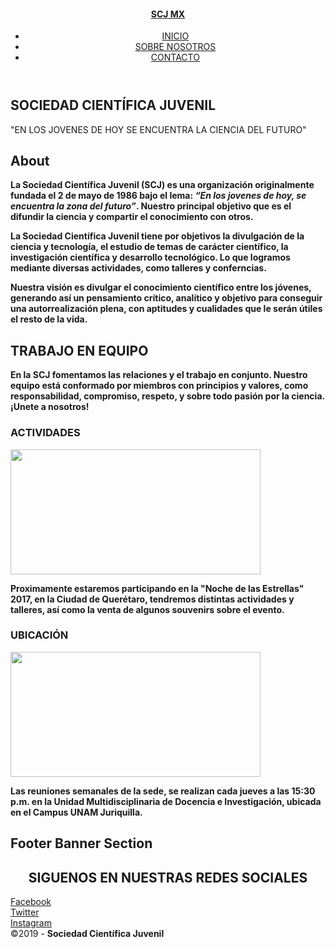 
<!doctype html>
<html lang="en-US">
<head>
<meta charset="utf-8">
<meta http-equiv="X-UA-Compatible" content="IE=edge">
<link href="https://fonts.googleapis.com/css?family=Open+Sans|Oswald|PT+Sans|Raleway|Roboto" rel="stylesheet">
<meta name="viewport" content="width=device-width, initial-scale=1">
<title>SCJ MX</title>
<link href="css/singlePageTemplate.css" rel="stylesheet" type="text/css">
<link href="css/fontello.css" rel="stylesheet" type="text/css">
<!--The following script tag downloads a font from the Adobe Edge Web Fonts server for use within the web page. We recommend that you do not modify it.-->
<script>var __adobewebfontsappname__="dreamweaver"</script>
<script src="http://use.edgefonts.net/source-sans-pro:n2:default.js" type="text/javascript"></script>
<!-- HTML5 shim and Respond.js for IE8 support of HTML5 elements and media queries -->
<!-- WARNING: Respond.js doesn't work if you view the page via file:// -->
<!--[if lt IE 9]>
      <script src="https://oss.maxcdn.com/html5shiv/3.7.2/html5shiv.min.js"></script>
      <script src="https://oss.maxcdn.com/respond/1.4.2/respond.min.js"></script>
    <![endif]-->
</head>
<body >
<!-- Main Container -->
<div class="container"> 
  <!-- Navigation -->
  <header> 
  		<a href=""><h4 class="logo">SCJ MX</h4></a>
    <nav>
      <ul>
        <li><a href="#hero">INICIO</a></li>
        <li><a href="#about">SOBRE NOSOTROS</a></li>
        <li><a href="#contact">CONTACTO</a></li>
      </ul>
    </nav>
  </header>
  <!-- Hero Section -->
  <section class="hero" id="hero">
    <h1 class="hero_header">SOCIEDAD CIENTÍFICA JUVENIL</h1>
    <p class="tagline"><span class="light">"EN LOS JOVENES DE HOY SE ENCUENTRA LA CIENCIA DEL FUTURO"</span></p>
  </section>
  <!-- About Section -->
  <section class="about" id="about">
    <h2 class="hidden">About</h2>
    <p class="text_column"><strong>La Sociedad Científica Juvenil (SCJ) es una organización originalmente fundada el 2 de mayo de 1986 bajo el lema: <em>“En los jovenes de hoy, se encuentra la zona del futuro”</em>. Nuestro principal objetivo que es el difundir la ciencia y compartir el conocimiento con otros.</strong></p>
    <p class="text_column"><strong>La Sociedad Científica Juvenil tiene por objetivos la divulgación de la ciencia y tecnología, el estudio de temas de carácter científico, la investigación científica y desarrollo tecnológico. Lo que logramos mediante diversas actividades, como talleres y conferncias.</strong></p>
    <p class="text_column"><strong>Nuestra visión es divulgar el conocimiento científico entre los jóvenes, generando así un pensamiento crítico, analítico y objetivo para conseguir una autorrealización plena, con aptitudes y cualidades que le serán útiles el resto de la vida.</strong></p>
  </section>
  <!-- Parallax Section -->
  <section class="banner">
    <h2 class="parallax">TRABAJO EN EQUIPO</h2>
    <p class="parallax_description"><strong>En la SCJ fomentamos las relaciones y el trabajo en conjunto. Nuestro equipo está conformado por miembros con principios y valores, como responsabilidad, compromiso, respeto, y sobre todo pasión por la ciencia.  ¡Unete a nosotros!</strong></p>
  </section>
  <!-- More Info Section -->
  <footer>
    <article class="footer_column">
      <h3>ACTIVIDADES</h3>
      <img src="images/IMAGEN1.png" alt="" width="400" height="200" class="cards"/>
      <p><strong>Proximamente estaremos participando en la "Noche de las Estrellas" 2017, en la Ciudad de Querétaro, tendremos distintas actividades y talleres, así como la venta de algunos souvenirs sobre el evento. </strong></p>
    </article>
    <article class="footer_column">
      <h3>UBICACIÓN</h3>
      <img src="images/IMAGEN1.jpg" alt="" width="400" height="200" class="cards"/>
      <p><strong>Las reuniones semanales de la sede, se realizan cada jueves a las 15:30 p.m. en la Unidad Multidisciplinaria de Docencia e Investigación, ubicada en el Campus UNAM Juriquilla.</strong></p>
    </article>
  </footer>
  <!-- Footer Section -->
  <section class="footer_banner" id="contact">
    <h2 class="hidden">Footer Banner Section </h2>
    <h1 align="center"><strong>SIGUENOS EN NUESTRAS REDES SOCIALES</strong></h1>
    <div class="a-button"> <a class="reference" href="https://www.facebook.com/SCJQro/"><div class="icon-fb">Facebook</div></a></div>
    <div class="b-button"> <a class="reference" href="https://www.facebook.com/SCJQro/"><div class="icon-tw">Twitter</div></a></div>
    <div class="c-button"> <a class="reference" href="https://www.facebook.com/SCJQro/"><div class="icon-ig">Instagram</div></a></div>
  </section>
  <!-- Copyrights Section -->
  <div class="copyright">&copy;2019 - <strong>Sociedad Científica Juvenil</strong></div>
</div>
<!-- Main Container Ends -->
</body>
</html>

